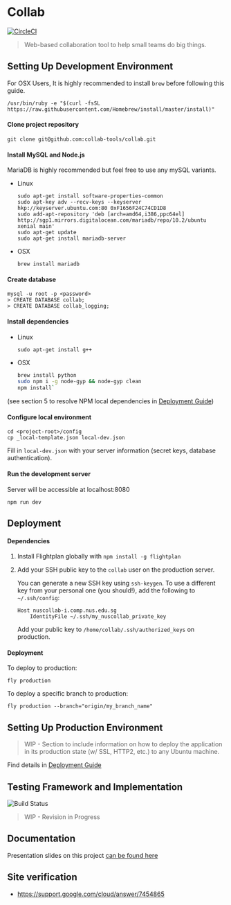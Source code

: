 # Collab

[![CircleCI](https://img.shields.io/circleci/project/github/collab-tools/collab.svg)](https://circleci.com/gh/collab-tools/collab)

> Web-based collaboration tool to help small teams do big things.

## Setting Up Development Environment

For OSX Users, It is highly recommended to install `brew` before following this guide.

`/usr/bin/ruby -e "$(curl -fsSL https://raw.githubusercontent.com/Homebrew/install/master/install)"`


#### Clone project repository

`git clone git@github.com:collab-tools/collab.git`

#### Install MySQL and Node.js

MariaDB is highly recommended but feel free to use any mySQL variants.

- Linux

    ```
    sudo apt-get install software-properties-common
    sudo apt-key adv --recv-keys --keyserver hkp://keyserver.ubuntu.com:80 0xF1656F24C74CD1D8
    sudo add-apt-repository 'deb [arch=amd64,i386,ppc64el] http://sgp1.mirrors.digitalocean.com/mariadb/repo/10.2/ubuntu xenial main'
    sudo apt-get update
    sudo apt-get install mariadb-server
    ```

- OSX

    ```
    brew install mariadb
    ```

#### Create database

```
mysql -u root -p <password>
> CREATE DATABASE collab;
> CREATE DATABASE collab_logging;
```

#### Install dependencies

- Linux

    ```
    sudo apt-get install g++
    ```

- OSX

    ```bash
    brew install python
    sudo npm i -g node-gyp && node-gyp clean
    npm install`
    ```

(see section 5 to resolve NPM local dependencies in [Deployment Guide](https://github.com/collab-tools/collab/blob/master/DeploymentGuide.md))

#### Configure local environment

```
cd <project-root>/config
cp _local-template.json local-dev.json
```

Fill in `local-dev.json` with your server information (secret keys, database authentication).

#### Run the development server

Server will be accessible at localhost:8080

```
npm run dev
```

## Deployment

#### Dependencies

1. Install Flightplan globally with `npm install -g flightplan`
2. Add your SSH public key to the `collab` user on the production server.

    You can generate a new SSH key using `ssh-keygen`. To use a different key from your
    personal one (you should!), add the following to `~/.ssh/config`:

    ```
    Host nuscollab-i.comp.nus.edu.sg
        IdentityFile ~/.ssh/my_nuscollab_private_key
    ```

    Add your public key to `/home/collab/.ssh/authorized_keys` on production.

#### Deployment

To deploy to production:

```
fly production
```

To deploy a specific branch to production:

```
fly production --branch="origin/my_branch_name"
```


## Setting Up Production Environment

> WIP - Section to include information on how to deploy the application in its production state (w/ SSL, HTTP2, etc.) to any Ubuntu machine.

Find details in [Deployment Guide](https://github.com/collab-tools/collab/blob/master/DeploymentGuide.md)

## Testing Framework and Implementation

![Build Status](https://codeship.com/projects/167854/status?branch=master)

> WIP - Revision in Progress

Documentation
-----------------
Presentation slides on this project [can be found here](http://seowyanyi.org/pdfs/FYP_Final_Presentation.pdf)


## Site verification
* https://support.google.com/cloud/answer/7454865
